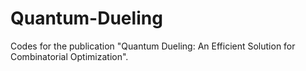 # Quantum-Dueling
Codes for the publication "Quantum Dueling: An Efficient Solution for Combinatorial Optimization".
